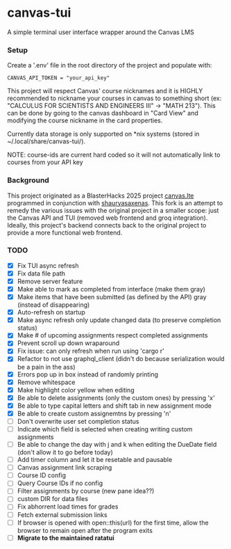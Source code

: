 # canvas-tui

A simple terminal user interface wrapper around the Canvas LMS

### Setup

Create a '.env' file in the root directory of the project and populate with:
```
CANVAS_API_TOKEN = "your_api_key"
```

This project will respect Canvas' course nicknames and it is HIGHLY recommended
to nickname your courses in canvas to something short (ex: "CALCULUS FOR
SCIENTISTS AND ENGINEERS III" -> "MATH 213"). This can be done by going to the
canvas dashboard in "Card View" and modifying the course nickname in the card
properties.

Currently data storage is only supported on *nix systems (stored in ~/.local/share/canvas-tui/).

NOTE: course-ids are current hard coded so it will not automatically link to courses from your API key

### Background

This project originated as a BlasterHacks 2025 project [canvas.lte](https://github.com/hoehlrich/canvas-tui)
programmed in conjunction with [shauryasaxenas](https://github.com/shauryasaxenas). This fork is an attempt to
remedy the various issues with the original project in a smaller scope: just
the Canvas API and TUI (removed web frontend and groq integration). Ideally,
this project's backend connects back to the original project to provide a more
functional web frontend.

### TODO
- [X] Fix TUI async refresh
- [X] Fix data file path
- [X] Remove server feature
- [X] Make able to mark as completed from interface (make them gray)
- [X] Make items that have been submitted (as defined by the API) gray (instead of disappearing)
- [X] Auto-refresh on startup
- [X] Make async refresh only update changed data (to preserve completion status)
- [X] Make # of upcoming assignments respect completed assignments
- [X] Prevent scroll up down wraparound
- [X] Fix issue: can only refresh when run using 'cargo r'
- [X] Refactor to not use graphql_client (didn't do because serialization would be a pain in the ass)
- [X] Errors pop up in box instead of randomly printing
- [X] Remove whitespace
- [X] Make highlight color yellow when editing
- [X] Be able to delete assignments (only the custom ones) by pressing 'x'
- [X] Be able to type capital letters and shift tab in new assignment mode
- [X] Be able to create custom assignemtns by pressing 'n'
- [ ] Don't overwrite user set completion status
- [ ] Indicate which field is selected when creating writing custom assignments
- [ ] Be able to change the day with j and k when editing the DueDate field (don't allow it to go before today)
- [ ] Add timer column and let it be resetable and pausable
- [ ] Canvas assignment link scraping
- [ ] Course ID config
- [ ] Query Course IDs if no config
- [ ] Filter assignments by course (new pane idea??)
- [ ] custom DIR for data files
- [ ] Fix abhorrent load times for grades
- [ ] Fetch external submission links
- [ ] If browser is opened with open::this(url) for the first time, allow the browser to remain open after the program exits
- [ ] **Migrate to the maintained ratatui**
